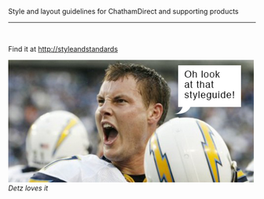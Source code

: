 Style and layout guidelines for ChathamDirect and supporting products
<br>
<hr>
<br>
<p>Find it at <a href="http://styleandstandards" target="_blank">http://styleandstandards</a>
</p>
<img src="img/hesphilliprivers.png"/>
<em>Detz loves it</em>